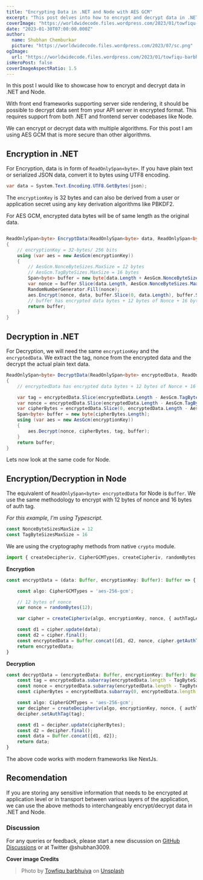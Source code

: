 ```yaml
---
title: "Encrypting Data in .NET and Node with AES GCM"
excerpt: "This post delves into how to encrypt and decrypt data in .NET and Node using AES GCM algorithm. With front end frameworks supporting server side rendering, it should be possible to decrypt data sent from your API server in encrypted format"
coverImage: "https://worldwidecode.files.wordpress.com/2023/01/towfiqu-barbhuiya-fna5pazqhmm-unsplash.jpg"
date: "2023-01-30T07:00:00.000Z"
author:
  name: Shubhan Chemburkar
  picture: "https://worldwidecode.files.wordpress.com/2023/07/sc.png"
ogImage:
  url: "https://worldwidecode.files.wordpress.com/2023/01/towfiqu-barbhuiya-fna5pazqhmm-unsplash.jpg"
isHeroPost: false
coverImageAspectRatio: 1.5
---
```


In this post I would like to showcase how to encrypt and decrypt data in .NET and Node. 

With front end frameworks supporting server side rendering, it should be possible to decrypt data sent from your API server in encrypted format. This requires support from both .NET and frontend server codebases like Node. 

We can encrypt or decrypt data with multiple algorithms. For this post I am using AES GCM that is more secure than other algorithms.

## Encryption in .NET

For Encryption, data is in form of `ReadOnlySpan<byte>`. If you have plain text or serialized JSON data, convert it to bytes using UTF8 encoding.

```csharp
var data = System.Text.Encoding.UTF8.GetBytes(json);
```

The `encryptionKey` is 32 bytes and can also be derived from a user or application secret using any key derivation algorithms like PBKDF2.

For AES GCM, encrypted data bytes will be of same length as the original data. 

```csharp

ReadOnlySpan<byte> EncryptData(ReadOnlySpan<byte> data, ReadOnlySpan<byte> encryptionKey)
{
    // encryptionKey = 32-bytes/ 256 bits
    using (var aes = new AesGcm(encryptionKey))
    {
        // AesGcm.NonceByteSizes.MaxSize = 12 bytes
        // AesGcm.TagByteSizes.MaxSize = 16 bytes
        Span<byte> buffer = new byte[data.Length + AesGcm.NonceByteSizes.MaxSize + AesGcm.TagByteSizes.MaxSize];
        var nonce = buffer.Slice(data.Length, AesGcm.NonceByteSizes.MaxSize);
        RandomNumberGenerator.Fill(nonce);
        aes.Encrypt(nonce, data, buffer.Slice(0, data.Length), buffer.Slice(data.Length + AesGcm.NonceByteSizes.MaxSize, AesGcm.TagByteSizes.MaxSize));
        // buffer has encrypted data bytes + 12 bytes of Nonce + 16 bytes of Tag
        return buffer;
    }
}

```

## Decryption in .NET

For Decryption, we will need the same `encryptionKey` and the `encryptedData`. 
We extract the tag, nonce from the encrypted data and the decrypt the actual plain text data.


```csharp
ReadOnlySpan<byte> DecryptData(ReadOnlySpan<byte> encryptedData, ReadOnlySpan<byte> encryptionKey)
{
    // encryptedData has encrypted data bytes + 12 bytes of Nonce + 16 bytes of Tag

    var tag = encryptedData.Slice(encryptedData.Length - AesGcm.TagByteSizes.MaxSize, AesGcm.TagByteSizes.MaxSize);
    var nonce = encryptedData.Slice(encryptedData.Length - AesGcm.TagByteSizes.MaxSize - AesGcm.NonceByteSizes.MaxSize, AesGcm.NonceByteSizes.MaxSize);
    var cipherBytes = encryptedData.Slice(0, encryptedData.Length - AesGcm.TagByteSizes.MaxSize - AesGcm.NonceByteSizes.MaxSize);
    Span<byte> buffer = new byte[cipherBytes.Length];
    using (var aes = new AesGcm(encryptionKey))
    {
        aes.Decrypt(nonce, cipherBytes, tag, buffer);
    }
    return buffer;
}
```

Lets now look at the same code for Node.

## Encryption/Decryption in Node

The equivalent of `ReadOnlySpan<byte> encryptedData` for Node is `Buffer`. We use the same methodology to encrypt with 12 bytes of nonce and 16 bytes of auth tag.

*For this example, I'm using Typescript.*

```ts
const NonceByteSizesMaxSize = 12
const TagByteSizesMaxSize = 16
```

We are using the cryptography methods from native `crypto` module.

```ts
import { createDecipheriv, CipherGCMTypes, createCipheriv, randomBytes } from 'crypto';
```

**Encryption**

```ts
const encryptData = (data: Buffer, encryptionKey: Buffer): Buffer => {

    const algo: CipherGCMTypes = 'aes-256-gcm';

    // 12 bytes of nonce
    var nonce = randomBytes(12); 

    var cipher = createCipheriv(algo, encryptionKey, nonce, { authTagLength: 16 });

    const d1 = cipher.update(data);
    const d2 = cipher.final();
    const encryptedData = Buffer.concat([d1, d2, nonce, cipher.getAuthTag()]);
    return encryptedData;
}
```

**Decryption**


```ts
const decryptData = (encryptedData: Buffer, encryptionKey: Buffer): Buffer => {
    const tag = encryptedData.subarray(encryptedData.length - TagByteSizesMaxSize, encryptedData.length);
    const nonce = encryptedData.subarray(encryptedData.length - TagByteSizesMaxSize - NonceByteSizesMaxSize, encryptedData.length - TagByteSizesMaxSize);
    const cipherBytes = encryptedData.subarray(0, encryptedData.length - TagByteSizesMaxSize - NonceByteSizesMaxSize);

    const algo: CipherGCMTypes = 'aes-256-gcm';
    var decipher = createDecipheriv(algo, encryptionKey, nonce, { authTagLength: 16 });
    decipher.setAuthTag(tag);

    const d1 = decipher.update(cipherBytes);
    const d2 = decipher.final();
    const data = Buffer.concat([d1, d2]);
    return data;
}
```
The above code works with modern frameworks like NextJs.

## Recomendation

If you are storing any sensitive information that needs to be encrypted at application level or in transport between various layers of the application, we can use the above methods to interchangeably encrypt/decrypt data in .NET and Node.


### Discussion


For any queries or feedback, please start a new discussion on [GitHub Discussions](https://github.com/schemburkar/octocat.dev/discussions/new) or at Twitter @shubhan3009.



**Cover image Credits**

> Photo by [Towfiqu barbhuiya](https://unsplash.com/@towfiqu999999?utm_source=unsplash&utm_medium=referral&utm_content=creditCopyText) on [Unsplash](https://unsplash.com/s/photos/data-security?utm_source=unsplash&utm_medium=referral&utm_content=creditCopyText)

  
